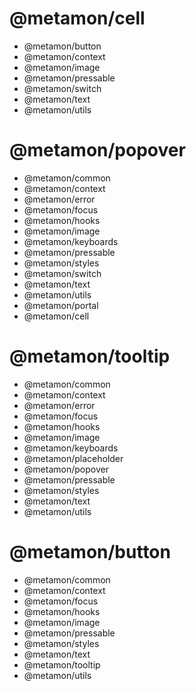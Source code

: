 # @metamon/cell

- @metamon/button
- @metamon/context
- @metamon/image
- @metamon/pressable
- @metamon/switch
- @metamon/text
- @metamon/utils

# @metamon/popover

- @metamon/common
- @metamon/context
- @metamon/error
- @metamon/focus
- @metamon/hooks
- @metamon/image
- @metamon/keyboards
- @metamon/pressable
- @metamon/styles
- @metamon/switch
- @metamon/text
- @metamon/utils
- @metamon/portal
- @metamon/cell

# @metamon/tooltip

- @metamon/common
- @metamon/context
- @metamon/error
- @metamon/focus
- @metamon/hooks
- @metamon/image
- @metamon/keyboards
- @metamon/placeholder
- @metamon/popover
- @metamon/pressable
- @metamon/styles
- @metamon/text
- @metamon/utils

# @metamon/button

- @metamon/common
- @metamon/context
- @metamon/focus
- @metamon/hooks
- @metamon/image
- @metamon/pressable
- @metamon/styles
- @metamon/text
- @metamon/tooltip
- @metamon/utils
